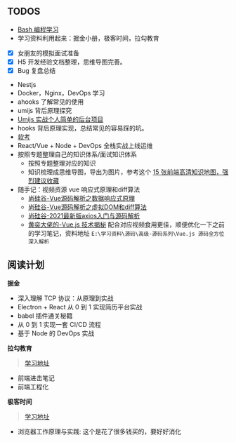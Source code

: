 ## TODOS

- [Bash 编程学习](https://wangdoc.com/bash/intro.html)
- 学习资料利用起来：掘金小册，极客时间，拉勾教育
- [x] 女朋友的模拟面试准备
- [x] H5 开发经验文档整理，思维导图完善。
- [x] Bug 复盘总结
- Nestjs
- Docker，Nginx，DevOps 学习
- ahooks 了解常见的使用
- umijs 背后原理探究
- [Umijs 实战个人简单的后台项目](https://github.com/Jsmond2016/umi-antd-backend)
- hooks 背后原理实现，总结常见的容易踩的坑。
- [软考](https://jsmond2016.github.io/study-everyday/record/06/0606-week-summary.html)
- React/Vue + Node + DevOps 全栈实战上线运维
- 按照专题整理自己的知识体系/面试知识体系
  - 按照专题整理对应的知识
  - 知识梳理成思维导图，导出为图片，参考这个 [15 张前端高清知识地图，强烈建议收藏](https://juejin.cn/post/6976157870014332935)
- 随手记：视频资源 vue 响应式原理和diff算法
  - [尚硅谷-Vue源码解析之数据响应式原理](https://www.bilibili.com/video/BV1G54y1s7xV)
  - [尚硅谷-Vue源码解析之虚拟DOM和diff算法](https://www.bilibili.com/video/BV1v5411H7gZ)
  - [尚硅谷-2021最新版axios入门与源码解析](https://www.bilibili.com/video/BV1wr4y1K7tq)
  - [黄奕大佬的-Vue.js 技术揭秘](https://ustbhuangyi.github.io/vue-analysis/) 配合对应视频食用更佳，顺便优化一下之前的学习笔记，资料地址 `E:\学习资料\源码\高级-源码系列\Vue.js 源码全方位深入解析`

## 阅读计划

**掘金**

- 深入理解 TCP 协议：从原理到实战
- Electron + React 从 0 到 1 实现简历平台实战
- babel 插件通关秘籍
- 从 0 到 1 实现一套 CI/CD 流程
- 基于 Node 的 DevOps 实战



**拉勾教育**

> [学习地址](https://kaiwu.lagou.com/hasBuy/special)

- 前端进击笔记
- 前端工程化


**极客时间**

> [学习地址](https://time.geekbang.org/dashboard/course)

- 浏览器工作原理与实践: 这个是花了很多钱买的，要好好消化
